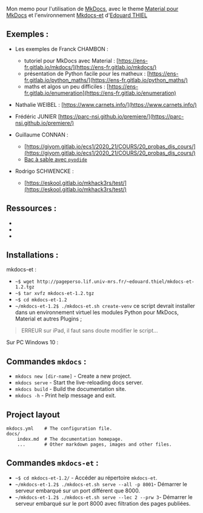 Mon memo pour l'utilisation de [MkDocs](https://www.mkdocs.org/), avec le theme 
[Material pour MkDocs](https://squidfunk.github.io/mkdocs-material/) et l'environnement [Mkdocs-et](http://pageperso.lif.univ-mrs.fr/~edouard.thiel/mkdocs-et/) d'[Edouard THIEL](http://pageperso.lif.univ-mrs.fr/~edouard.thiel/)


## Exemples :
- Les exemples de Franck CHAMBON :
    - tutoriel pour MkDocs avec Material : [https://ens-fr.gitlab.io/mkdocs/](https://ens-fr.gitlab.io/mkdocs/)
    - présentation de Python facile pour les matheux : [https://ens-fr.gitlab.io/python_maths/](https://ens-fr.gitlab.io/python_maths/)
    - maths et algos un peu difficiles : [https://ens-fr.gitlab.io/enumeration](https://ens-fr.gitlab.io/enumeration)
    
- Nathalie WEIBEL :	[https://www.carnets.info/](https://www.carnets.info/)

- Frédéric JUNIER 	[https://parc-nsi.github.io/premiere/](https://parc-nsi.github.io/premiere/)

- Guillaume CONNAN :
    - [https://giyom.gitlab.io/ecs1/2020_21/COURS/20_probas_dis_cours/](https://giyom.gitlab.io/ecs1/2020_21/COURS/20_probas_dis_cours/)
    - [Bac à sable avec `pyodide`](https://giyom.gitlab.io/ecs1/2020_21/bac_a_sable/)

- Rodrigo SCHWENCKE :
    - [https://eskool.gitlab.io/mkhack3rs/test/](https://eskool.gitlab.io/mkhack3rs/test/)


## Ressources :

- 
-
-

## Installations :



mkdocs-et :

- `~$ wget http://pageperso.lif.univ-mrs.fr/~edouard.thiel/mkdocs-et-1.2.tgz`
- `~$ tar xvfz mkdocs-et-1.2.tgz`
- `~$ cd mkdocs-et-1.2`
- `~/mkdocs-et-1.2$ ./mkdocs-et.sh create-venv` ce script devrait installer dans un environnement virtuel les modules Python pour MkDocs, Material et autres Plugins ;
> ERREUR sur iPad, il faut sans doute modifier le script...

Sur PC Windows 10 :

## Commandes `mkdocs` :

* `mkdocs new [dir-name]` - Create a new project.
* `mkdocs serve` - Start the live-reloading docs server.
* `mkdocs build` - Build the documentation site.
* `mkdocs -h` - Print help message and exit.

## Project layout

    mkdocs.yml    # The configuration file.
    docs/
        index.md  # The documentation homepage.
        ...       # Other markdown pages, images and other files.

## Commandes `mkdocs-et` :

- `~$ cd mkdocs-et-1.2/` - Accéder au répertoire `mkdocs-et`.
- `~/mkdocs-et-1.2$ ./mkdocs-et.sh serve --all -p 8001`- Démarrer le serveur embarqué sur un port différent que 8000.
- `~/mkdocs-et-1.2$ ./mkdocs-et.sh serve --lec 2 --prw 3`- Démarrer le serveur embarqué sur le port 8000 avec filtration des pages publiées.